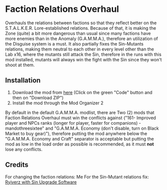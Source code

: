 # Faction Relations Overhaul

Overhauls the relations between factions so that they reflect better on the S.T.A.L.K.E.R. Lore-established relations.
Because of that, it is making the Zone (quite) a bit more dangerous than usual since many factions have more enemies than in the Anomaly (G.A.M.M.A.), therefore an utilization of the Disguise system is a must.
It also partially fixes the Sin-Mutants relations, making them neutral to each other in every level other than the Lab x16, where the mutants still attack the Sin, therefore in the runs with this mod installed, mutants will always win the fight with the Sin since they won't shoot at them.

## Installation

1. Download the mod from [here](https://github.com/MVukanichh/factionrelationsoverhaul) (Click on the green "Code" button and then on "Download ZIP")
2. Install the mod through the Mod Organizer 2

By default in the default G.A.M.M.A. modlist, there are Two (2) mods that Faction Relations Overhaul must win the conflicts against ("161- Improved player and NPCs ranks (longer for player, faster for companions) - mandothreesixtee" and "G.A.M.M.A. Economy (don't disable, turn on Black Market to buy gear)"), therefore putting the mod anywhere below the "G.A.M.M.A. Economy and Craft" separator is acceptable but putting the mod as low in the load order as possible is recommended, as it must **not** lose any conflicts.

## Credits

For changing the faction relations: Me
For the Sin-Mutant relations fix: [Ryiverz with Sin Upgrade Software](https://www.moddb.com/mods/stalker-anomaly/addons/sin-upgrade-software/)
